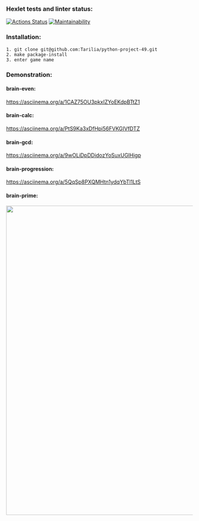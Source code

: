 ### Hexlet tests and linter status:
[![Actions Status](https://github.com/Tarilia/python-project-49/workflows/hexlet-check/badge.svg)](https://github.com/Tarilia/python-project-49/actions)
[![Maintainability](https://api.codeclimate.com/v1/badges/15dc1d8c4ae54bdb0593/maintainability)](https://codeclimate.com/github/Tarilia/python-project-49/maintainability)


### Installation:
```
1. git clone git@github.com:Tarilia/python-project-49.git
2. make package-install
3. enter game name
```


### Demonstration:

#### brain-even:
https://asciinema.org/a/1CAZ75OU3pkxIZYoEKdpBTtZ1

#### brain-calc:
https://asciinema.org/a/PtS9Ka3xDfHpi56FVKGIVfDTZ

#### brain-gcd:
https://asciinema.org/a/9wOLiDpDDidozYoSuxUGlHigp

#### brain-progression:
https://asciinema.org/a/5QqSp8PXQMHtn1ydqYbTl1LtS

#### brain-prime:
<a href="https://asciinema.org/a/KBX7s1WdRVsNcgA2WgPrxXuY3"><img src="https://asciinema.org/a/KBX7s1WdRVsNcgA2WgPrxXuY3.png" width="836"/></a>
